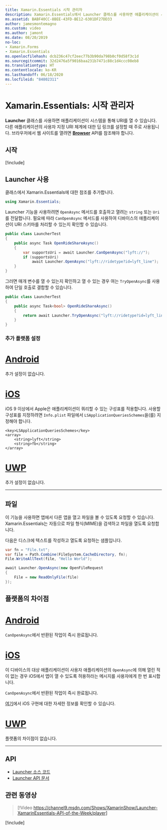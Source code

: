 ```yaml
---
title: Xamarin.Essentials 시작 관리자
description: Xamarin.Essentials에서 Launcher 클래스를 사용하면 애플리케이션이 시스템을 통해 URI를 열 수 있습니다.
ms.assetid: BABF40CC-8BEE-43FD-BE12-6301DF27DD33
author: jamesmontemagno
ms.custom: video
ms.author: jamont
ms.date: 08/20/2019
no-loc:
- Xamarin.Forms
- Xamarin.Essentials
ms.openlocfilehash: dcb236c47cf2eec77b3b90da798b0cf0d58f3c1d
ms.sourcegitcommit: 32d2476a5f9016baa231b7471c88c1d4ccc08eb8
ms.translationtype: HT
ms.contentlocale: ko-KR
ms.lasthandoff: 06/18/2020
ms.locfileid: "84802311"
---
```

# <a name="xamarinessentials-launcher"></a>Xamarin.Essentials: 시작 관리자

**Launcher** 클래스를 사용하면 애플리케이션이 시스템을 통해 URI를 열 수 있습니다. 다른 애플리케이션의 사용자 지정 URI 체계에 대한 딥 링크를 설정할 때 주로 사용됩니다. 브라우저에서 웹 사이트를 열려면 **[Browser](open-browser.md)** API를 참조해야 합니다.

## <a name="get-started"></a>시작

[!include[](~/essentials/includes/get-started.md)]

## <a name="using-launcher"></a>Launcher 사용

클래스에서 Xamarin.Essentials에 대한 참조를 추가합니다.

```csharp
using Xamarin.Essentials;
```

Launcher 기능을 사용하려면 `OpenAsync` 메서드를 호출하고 열려는 `string` 또는 `Uri`를 전달합니다. 필요에 따라 `CanOpenAsync` 메서드를 사용하여 디바이스의 애플리케이션이 URI 스키마를 처리할 수 있는지 확인할 수 있습니다.

```csharp
public class LauncherTest
{
    public async Task OpenRideShareAsync()
    {
        var supportsUri = await Launcher.CanOpenAsync("lyft://");
        if (supportsUri)
            await Launcher.OpenAsync("lyft://ridetype?id=lyft_line");
    }
}
```

그러면 매개 변수를 열 수 있는지 확인하고 열 수 있는 경우 여는 `TryOpenAsync`를 사용하여 단일 호출로 결합할 수 있습니다.

```csharp
public class LauncherTest
{
    public async Task<bool> OpenRideShareAsync()
    {
        return await Launcher.TryOpenAsync("lyft://ridetype?id=lyft_line");
    }
}
```

### <a name="additional-platform-setup"></a>추가 플랫폼 설정

# <a name="android"></a>[Android](#tab/android)

추가 설정이 없습니다.

# <a name="ios"></a>[iOS](#tab/ios)

iOS 9 이상에서 Apple은 애플리케이션이 쿼리할 수 있는 구성표를 적용합니다. 사용할 구성표를 지정하려면 `Info.plist` 파일에서 `LSApplicationQueriesSchemes`을(를) 지정해야 합니다.

```
<key>LSApplicationQueriesSchemes</key>
<array>
    <string>lyft</string>  
    <string>fb</string>
</array>
```

# <a name="uwp"></a>[UWP](#tab/uwp)

추가 설정이 없습니다.

-----

## <a name="files"></a>파일

이 기능을 사용하면 앱에서 다른 앱을 열고 파일을 볼 수 있도록 요청할 수 있습니다. Xamarin.Essentials는 자동으로 파일 형식(MIME)을 검색하고 파일을 열도록 요청합니다.

다음은 디스크에 텍스트를 작성하고 열도록 요청하는 샘플입니다.

```csharp
var fn = "File.txt";
var file = Path.Combine(FileSystem.CacheDirectory, fn);
File.WriteAllText(file, "Hello World");

await Launcher.OpenAsync(new OpenFileRequest
{
    File = new ReadOnlyFile(file)
});
```

## <a name="platform-differences"></a>플랫폼의 차이점

# <a name="android"></a>[Android](#tab/android)

`CanOpenAsync`에서 반환된 작업이 즉시 완료됩니다.

# <a name="ios"></a>[iOS](#tab/ios)

이 디바이스의 대상 애플리케이션이 사용자 애플리케이션의 `OpenAsync`에 의해 열린 적이 없는 경우 iOS에서 앱이 열 수 있도록 허용하라는 메시지를 사용자에게 한 번 표시합니다.

`CanOpenAsync`에서 반환된 작업이 즉시 완료됩니다.

[여기](xref:UIKit.UIApplication.CanOpenUrl*)에서 iOS 구현에 대한 자세한 정보를 확인할 수 있습니다.

# <a name="uwp"></a>[UWP](#tab/uwp)

플랫폼의 차이점이 없습니다.

-----

## <a name="api"></a>API

- [Launcher 소스 코드](https://github.com/xamarin/Essentials/tree/main/Xamarin.Essentials/Launcher)
- [Launcher API 문서](xref:Xamarin.Essentials.Launcher)

## <a name="related-video"></a>관련 동영상

> [!Video https://channel9.msdn.com/Shows/XamarinShow/Launcher-XamarinEssentials-API-of-the-Week/player]

[!include[](~/essentials/includes/xamarin-show-essentials.md)]
